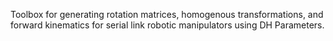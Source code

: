 Toolbox for generating rotation matrices, homogenous transformations, and forward kinematics for serial link robotic manipulators using DH Parameters.
